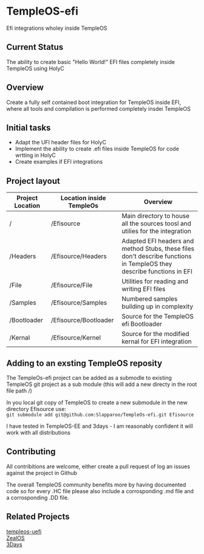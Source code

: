 # TempleOS-efi
Efi integrations wholey inside TempleOS 

## Current Status

The ability to create basic "Hello World!" EFI files completely inside TempleOS using HolyC

## Overview
Create a fully self contained boot integration for TempleOS inside EFI, where all tools and compilation is performed completely insdei TempleOS

## Initial tasks
* Adapt the UFI header files for HolyC
* Implement the ability to create .efi files inside TempleOS for code wrtting in HolyC
* Create examples if EFI integrations

## Project layout

|Project Location| Location inside TempleOs| Overview |
|---|---|---|
| / | /Efisource | Main directory to house all the sources toosl and utilies for the integration|
| /Headers | /Efisource/Headers | Adapted EFI headers and method Stubs, these files don't describe functions in TempleOS they describe functions in EFI | 
| /File | /Efisource/File | Utilities for reading and writing EFI files |
| /Samples | /Efisource/Samples | Numbered samples building up in complexity |
| /Bootloader | /Efisource/Bootloader | Source for the TempleOS efi Bootloader |
| /Kernal | /Efisource/Kernel | Source for the modified kernal for EFI integration |

## Adding to an exsting TempleOS reposity 
The TempleOs-efi project can be added as a submodle to existing TempleOS git project as a sub module (this will add a new directy in the root file path /)

In you local git copy of TempleOS to create a new submodule in the new directory Efisource use:<br/>
`git submodule add git@github.com:Slapparoo/TempleOs-efi.git Efisource`<br/>


I have tested in TempleOS-EE and 3days - I am reasonably confident it will work with all distributions

## Contributing
All contribitions are welcome, either create a pull request of log an issues against the project in Github

The overall TempleOS community benefits more by having documented code so for every .HC file please also include a corrosponding .md file and a corrosponding .DD file.



## Related Projects
[templeos-uefi](https://git.checksum.fail/alec/templeos-uefi/src/branch/master/TOSBoot)<br/>
[ZealOS](https://github.com/Zeal-Operating-System/ZealOS)<br/>
[3Days](https://github.com/Slapparoo/3Days)

